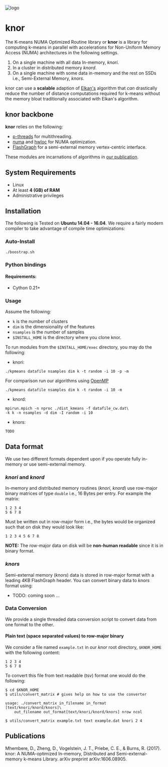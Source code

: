 ![logo](https://docs.google.com/drawings/d/1wDfKYzNoYk4xmtgFbN2VrQJQemGQip_0BlOGkP9E87U/pub?w=480&amp;h=360)
# knor

The K-means NUMA Optimized Routine library or **knor** is a
library for computing k-means in parallel with accelerations for
Non-Uniform Memory Access (NUMA) architectures in the following settings.

1. On a single machine with all data In-memory, *knori*.
2. In a cluster in distributed memory *knord*.
3. On a single machine with some data in-memory and the rest on SSDs i.e.,
Semi-External Memory, *knors*.

knor can use a **scalable** adaption of
[Elkan's](http://users.cecs.anu.edu.au/~daa/courses/GSAC6017/kmeansicml03.pdf)
algorithm that *can* drastically reduce the number of distance computations
required for k-means without the memory bloat traditionally associated with
Elkan's algorithm.

## knor backbone

**knor** relies on the following:
- [p-threads](https://computing.llnl.gov/tutorials/pthreads/) for
multithreading.
- [numa](https://linux.die.net/man/3/numa) and
[hwloc](https://linux.die.net/man/7/hwloc) for NUMA optimization.
- [FlashGraph](https://github.com/flashxio/FlashX) for a semi-external memory
vertex-centric interface.

These modules are incarnations of algorithms in
[our publication](https://arxiv.org/abs/1606.08905).

## System Requirements
- Linux
- At least **4 (GB) of RAM**
- Administrative privileges

## Installation
The following is Tested on **Ubuntu 14.04 - 16.04**. We require a fairly
modern compiler to take advantage of compile time optimizations:

### Auto-Install
`./boostrap.sh`

### Python bindings

#### Requirements:
- Cython 0.21+

### Usage
Assume the following:

- `k` is the number of clusters
- `dim` is the dimensionality of the features
- `nsamples` is the number of samples
- `$INSTALL_HOME` is the directory where you clone knor.

To run modules from the `$INSTALL_HOME/exec` directory, you may do the
following:

- knori:
```
./kpmeans datafile nsamples dim k -t random -i 10 -p -m
```

For comparison run our algorithms using [OpenMP](http://www.openmp.org/)
```
./kpmeans datafile nsamples dim k -t random -i 10 -m
```

- knord:
```
mpirun.mpich -n nproc ./dist_kmeans -f datafile_cw.dat\
-k k -n nsamples -d dim -I random -i 10
```

- knors:
```
TODO
```

## Data format

We use two different formats dependent upon if you operate fully in-memory or
use semi-external memory.

### *knori* and *knord*

In-memory and distributed memory routines (*knori*, *knord*) use row-major
binary matrices of type `double` i.e., 16 Bytes per entry. For example the
matrix:

```
1 2 3 4
5 6 7 8
```

Must be written out in row-major form i.e., the bytes would be organized such
that on disk they would look like:

```
1 2 3 4 5 6 7 8
```

**NOTE:** The row-major data on disk will be **non-human readable** since it is
in binary format.

### *knors*

Semi-external memory (*knors*) data is stored in row-major format with a leading
4KB FlashGraph header. You can convert binary data to *knors* format using:

- TODO: coming soon ...

### Data Conversion

We provide a single threaded data conversion script to convert data from one
format to the other.

#### Plain text (space separated values) to row-major binary

We consider a file named `example.txt` in our *knor* root directory,
`$KNOR_HOME` with the following content:

```
1 2 3 4
5 6 7 8
```

To convert this file from text readable (tsv) format one would do the following:

```
$ cd $KNOR_HOME
$ utils/convert_matrix # gives help on how to use the converter

usage: ./convert_matrix in_filename in_format [text/knori/knord/knors]\
    out_filename out_format[text/knori/knord/knors] nrow ncol

$ utils/convert_matrix example.txt text example.dat knori 2 4
```

## Publications

Mhembere, D., Zheng, D., Vogelstein, J. T., Priebe, C. E., & Burns, R. (2017).
knor: A NUMA-optimized In-memory, Distributed and Semi-external-memory k-means
Library. arXiv preprint arXiv:1606.08905.
